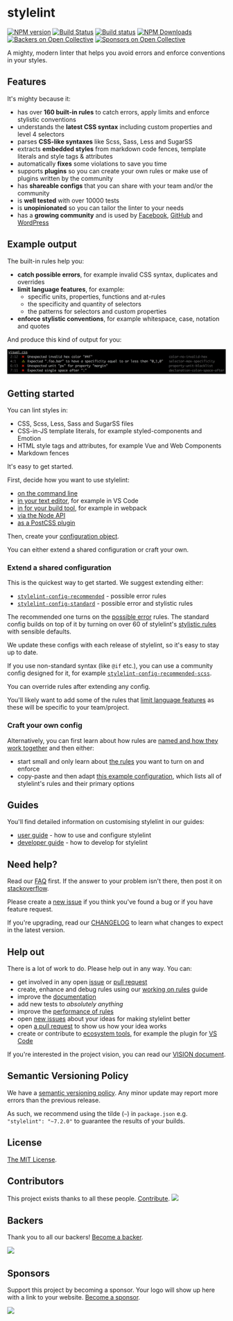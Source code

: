 # stylelint

[![NPM version](https://img.shields.io/npm/v/stylelint.svg)](https://www.npmjs.org/package/stylelint) [![Build Status](https://travis-ci.org/stylelint/stylelint.svg?branch=master)](https://travis-ci.org/stylelint/stylelint) [![Build status](https://ci.appveyor.com/api/projects/status/wwajr0886e00g8je/branch/master?svg=true)](https://ci.appveyor.com/project/stylelint/stylelint/branch/master) [![NPM Downloads](https://img.shields.io/npm/dm/stylelint.svg)](https://npmcharts.com/compare/stylelint?minimal=true) [![Backers on Open Collective](https://opencollective.com/stylelint/backers/badge.svg)](#backers) [![Sponsors on Open Collective](https://opencollective.com/stylelint/sponsors/badge.svg)](#sponsors)

A mighty, modern linter that helps you avoid errors and enforce conventions in your styles.

## Features

It's mighty because it:

-   has over **160 built-in rules** to catch errors, apply limits and enforce stylistic conventions
-   understands the **latest CSS syntax** including custom properties and level 4 selectors
-   parses **CSS-like syntaxes** like Scss, Sass, Less and SugarSS
-   extracts **embedded styles** from markdown code fences, template literals and style tags & attributes
-   automatically **fixes** some violations to save you time
-   supports **plugins** so you can create your own rules or make use of plugins written by the community
-   has **shareable configs** that you can share with your team and/or the community
-   is **well tested** with over 10000 tests
-   is **unopinionated** so you can tailor the linter to your needs
-   has a **growing community** and is used by [Facebook](https://code.facebook.com/posts/879890885467584/improving-css-quality-at-facebook-and-beyond/), [GitHub](https://github.com/primer/stylelint-config-primer) and [WordPress](https://github.com/ntwb/stylelint-config-wordpress/)

## Example output

The built-in rules help you:

-   **catch possible errors**, for example invalid CSS syntax, duplicates and overrides
-   **limit language features**, for example:
    -   specific units, properties, functions and at-rules
    -   the specificity and quantity of selectors
    -   the patterns for selectors and custom properties
-   **enforce stylistic conventions**, for example whitespace, case, notation and quotes

And produce this kind of output for you:

![Example](https://github.com/stylelint/stylelint/raw/master/example.png?raw=true)

## Getting started

You can lint styles in:

-   CSS, Scss, Less, Sass and SugarSS files
-   CSS-in-JS template literals, for example styled-components and Emotion
-   HTML style tags and attributes, for example Vue and Web Components
-   Markdown fences

It's easy to get started.

First, decide how you want to use stylelint:

-   [on the command line](docs/user-guide/cli.md)
-   [in your text editor](docs/user-guide/complementary-tools.md#editor-plugins), for example in VS Code
-   [in for your build tool](docs/user-guide/complementary-tools.md#build-tool-plugins), for example in webpack
-   [via the Node API](docs/user-guide/node-api.md)
-   [as a PostCSS plugin](docs/user-guide/postcss-plugin.md)

Then, create your [configuration object](docs/user-guide/configuration.md).

You can either extend a shared configuration or craft your own.

### Extend a shared configuration

This is the quickest way to get started. We suggest extending either:

-   [`stylelint-config-recommended`](https://github.com/stylelint/stylelint-config-recommended) - possible error rules
-   [`stylelint-config-standard`](https://github.com/stylelint/stylelint-config-standard) - possible error and stylistic rules

The recommended one turns on the [possible error](docs/user-guide/rules.md#possible-errors) rules. The standard config builds on top of it by turning on over 60 of stylelint's [stylistic rules](docs/user-guide/rules.md#stylistic-issues) with sensible defaults.

We update these configs with each release of stylelint, so it's easy to stay up to date.

If you use non-standard syntax (like `@if` etc.), you can use a community config designed for it, for example [`stylelint-config-recommended-scss`](https://github.com/kristerkari/stylelint-config-recommended-scss).

You can override rules after extending any config.

You'll likely want to add some of the rules that [limit language features](docs/user-guide/rules.md#limit-language-features) as these will be specific to your team/project.

### Craft your own config

Alternatively, you can first learn about how rules are [named and how they work together](docs/user-guide/about-rules.md) and then either:

-   start small and only learn about [the rules](docs/user-guide/rules.md) you want to turn on and enforce
-   copy-paste and then adapt [this example configuration](docs/user-guide/example-config.md), which lists all of stylelint's rules and their primary options

## Guides

You'll find detailed information on customising stylelint in our guides:

-   [user guide](docs/user-guide.md) - how to use and configure stylelint
-   [developer guide](docs/developer-guide.md) - how to develop for stylelint

## Need help?

Read our [FAQ](docs/user-guide/faq.md) first. If the answer to your problem isn't there, then post it on [stackoverflow](https://stackoverflow.com/questions/tagged/stylelint).

Please create a [new issue](https://github.com/stylelint/stylelint/issues/new/choose) if you think you've found a bug or if you have feature request.

If you're upgrading, read our [CHANGELOG](CHANGELOG.md) to learn what changes to expect in the latest version.

## Help out

There is a lot of work to do. Please help out in any way. You can:

-   get involved in any open [issue](https://github.com/stylelint/stylelint/issues) or [pull request](https://github.com/stylelint/stylelint/pulls)
-   create, enhance and debug rules using our [working on rules](docs/developer-guide/rules.md) guide
-   improve the [documentation](docs/)
-   add new tests to *absolutely anything*
-   improve the [performance of rules](docs/developer-guide/rules.md#improving-the-performance-of-a-new-or-an-existing-rule)
-   open [new issues](https://github.com/stylelint/stylelint/issues/new/choose) about your ideas for making stylelint better
-   open [a pull request](https://github.com/stylelint/stylelint/compare) to show us how your idea works
-   create or contribute to [ecosystem tools](docs/user-guide/complementary-tools.md), for example the plugin for [VS Code](https://github.com/shinnn/vscode-stylelint)

If you're interested in the project vision, you can read our [VISION document](VISION.md).

## Semantic Versioning Policy

We have a [semantic versioning policy](docs/user-guide/semantic-versioning-policy.md). Any minor update may report more errors than the previous release.

As such, we recommend using the tilde (`~`) in `package.json` e.g. `"stylelint": "~7.2.0"` to guarantee the results of your builds.

## License

[The MIT License](https://raw.githubusercontent.com/stylelint/stylelint/master/LICENSE).

## Contributors

This project exists thanks to all these people. [Contribute](CONTRIBUTING.md).
<a href="https://github.com/stylelint/stylelint/graphs/contributors"><img src="https://opencollective.com/stylelint/contributors.svg?width=890" /></a>

## Backers

Thank you to all our backers! [Become a backer](https://opencollective.com/stylelint#backer).

<a href="https://opencollective.com/stylelint#backers" target="_blank"><img src="https://opencollective.com/stylelint/backers.svg?width=890"></a>


## Sponsors

Support this project by becoming a sponsor. Your logo will show up here with a link to your website. [Become a sponsor](https://opencollective.com/stylelint#sponsor).

<a href="https://opencollective.com/stylelint/sponsor/0/website" target="_blank"><img src="https://opencollective.com/stylelint/sponsor/0/avatar.svg"></a>
